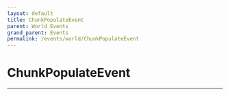 ```yaml
---
layout: default
title: ChunkPopulateEvent
parent: World Events
grand_parent: Events
permalink: /events/world/ChunkPopulateEvent
---
```


# ChunkPopulateEvent

---
